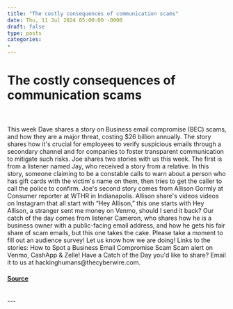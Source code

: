 ```yaml
---
title: "The costly consequences of communication scams"
date: Thu, 11 Jul 2024 05:00:00 -0000
draft: false
type: posts
categories: 
- 
---
```

# The costly consequences of communication scams

<br/>

<br/>
This week Dave shares a story on Business email compromise (BEC) scams, and how they are a major threat, costing $26 billion annually. The story shares how it's crucial for employees to verify suspicious emails through a secondary channel and for companies to foster transparent communication to mitigate such risks. Joe shares two stories with us this week. The first is from a listener named Jay, who received a story from a relative. In this story, someone claiming to be a constable calls to warn about a person who has gift cards with the victim's name on them, then tries to get the caller to call the police to confirm. Joe's second story comes from Allison Gormly at Consumer reporter at WTHR in Indianapolis. Allison share's videos videos on Instagram that all start with “Hey Allison,” this one starts with Hey Allison, a stranger sent me money on Venmo, should I send it back? Our catch of the day comes from listener Cameron, who shares how he is a business owner with a public-facing email address, and how he gets his fair share of scam emails, but this one takes the cake. Please take a moment to fill out an audience survey! Let us know how we are doing! Links to the stories: How to Spot a Business Email Compromise Scam Scam alert on Venmo, CashApp & Zelle! Have a Catch of the Day you'd like to share? Email it to us at hackinghumans@thecyberwire.com.

#### [Source](https://thecyberwire.com/podcasts/hacking-humans/297/notes)

<br/>
---
